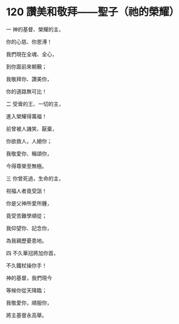 # 120 讚美和敬拜——聖子（祂的榮耀）

一 神的基督、榮耀的主，

你的心慈、你恩溥！

我們現在全魂、全心，

到你面前來朝覲；

我敬拜你、讚美你，

你的道路無可比！

二 受膏的王、一切的主，

進入榮耀得萬福！

前曾被人譏笑、厭棄，

你欲救人，人絕你；

我敬愛你、稱頌你，

今得尊榮至無極。

三 你曾死過，生命的主，

祝福人者竟受詛！

你是父神所愛所鍾，

竟受苦難學順從；

我仰望你、記念你，

為我親歷憂患地。

四 不久華冠將加你首，

不久鐵杖操你手！

神的基督，我們現今

等候你從天降臨；

我敬愛你，順服你，

將主基督永高舉。

